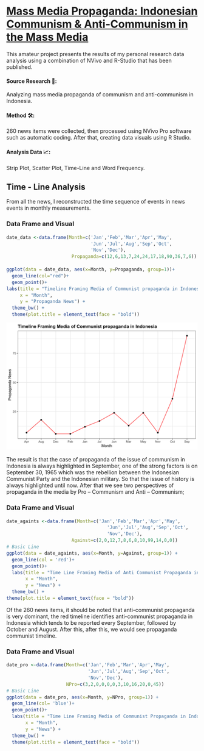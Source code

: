 # [Mass Media Propaganda: Indonesian Communism & Anti-Communism in the Mass Media](https://hrcak.srce.hr/en/file/469510)

This amateur project presents the results of my personal research data analysis using a combination of NVivo and R-Studio that has been published.

#### Source Research 🔎:
Analyzing mass media propaganda of communism and anti-communism in Indonesia.

#### Method 🛠️:
260 news items were collected, then processed using NVivo Pro software such as automatic coding. After that, creating data visuals using R Studio.

#### Analysis Data 📈:
Strip Plot, Scatter Plot, Time-Line and Word Frequency.

## Time - Line Analysis
From all the news, I reconstructed the time sequence of events in news events in monthly measurements.

### Data Frame and Visual 
```r
date_data <-data.frame(Month=c('Jan','Feb','Mar','Apr','May',
                               'Jun','Jul','Aug','Sep','Oct',
                               'Nov','Dec'),
                        Propaganda=c(12,6,13,7,24,24,17,18,90,36,7,6))

ggplot(data = date_data, aes(x=Month, y=Propaganda, group=1))+
  geom_line(col="red")+
  geom_point()+
labs(title = "Timeline Framing Media of Communist propaganda in Indonesia",
     x = "Month",
     y = "Propaganda News") +
  theme_bw() +
  theme(plot.title = element_text(face = "bold")) 

```
![communist propaganda indonesia](timelinecommunistpropaganda.png)

The result is that the case of propaganda of the issue of communism in Indonesia is always highlighted in September, one of the strong factors is on September 30, 1965 which was the rebellion between the Indonesian Communist Party and the Indonesian military. So that the issue of history is always highlighted until now. 
After that we see two perspectives of propaganda in the media by Pro – Communism and Anti – Communism;

### Data Frame and Visual

```r
date_againts <-data.frame(Month=c('Jan','Feb','Mar','Apr','May',
                                     'Jun','Jul','Aug','Sep','Oct',
                                     'Nov','Dec'),
                        Against=c(2,0,12,7,8,6,8,10,99,14,0,0))
# Basic Line
ggplot(data = date_againts, aes(x=Month, y=Against, group=1)) +
  geom_line(col = 'red')+
  geom_point()+
  labs(title = "Time Line Framing Media of Anti Communist Propaganda in Indonesia",
       x = "Month",
       y = "News") +
  theme_bw() +
theme(plot.title = element_text(face = "bold")) 

```


Of the 260 news items, it should be noted that anti-communist propaganda is very dominant, the red timeline identifies anti-communist propaganda in Indonesia which tends to be reported every September, followed by October and August. After this, after this, we would see propaganda communist timeline.

### Data Frame and Visual

```r
date_pro <-data.frame(Month=c('Jan','Feb','Mar','Apr','May',
                              'Jun','Jul','Aug','Sep','Oct',
                              'Nov','Dec'),
                      NPro=c(3,2,0,0,0,0,3,10,16,20,0,45))
# Basic Line
ggplot(data = date_pro, aes(x=Month, y=NPro, group=1)) +
  geom_line(col= 'blue')+
  geom_point()+
  labs(title = "Time Line Framing Media of Communist Propaganda in Indonesia",
       x = "Month",
       y = "News") +
  theme_bw() +
  theme(plot.title = element_text(face = "bold")) 

```
